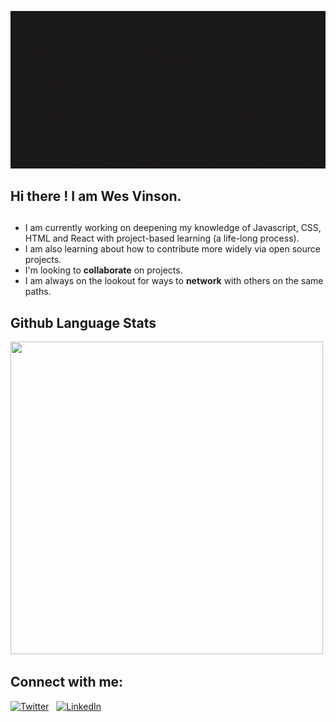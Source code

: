 ![Banner](banner.gif)

## Hi there !  **I am Wes Vinson.**  

## 
- I am currently working on deepening my knowledge of Javascript, CSS, HTML and React with project-based learning (a life-long process).  
- I am also learning about how to contribute more widely via open source projects.  
- I'm looking to **collaborate** on projects.  
- I am always on the lookout for ways to **network** with others on the same paths. 

## Github Language Stats

<img src="https://github-readme-stats.vercel.app/api/top-langs?username=wvinson43" height=500px width=500px />

  
##  **Connect with me**:    
<a href="https://twitter.com/Wesley_Vinson38"><img src="https://i.imgur.com/kF9HMpz.png"  alt="Twitter" title="source:imgur.com" width=40px height=40px /></a> &nbsp;
<a href="https://www.linkedin.com/in/wesley-vinson-edd/"><img src="https://i.imgur.com/G7yTDHP.png" alt="LinkedIn" title="source: imgur.com" width=40px height=40px /></a>

<!-- **wvinson43/wvinson43** is a ✨ _special_ ✨ repository because its `README.md` (this file) appears on your GitHub profile.

Here are some ideas to get you started:

- 🔭 I’m currently working on ...
- 🌱 I’m currently learning ...
- 👯 I’m looking to collaborate on ...
- 🤔 I’m looking for help with ...
- 💬 Ask me about ...
- 📫 How to reach me: ...
- 😄 Pronouns: ...
- ⚡ Fun fact: ...
-->
